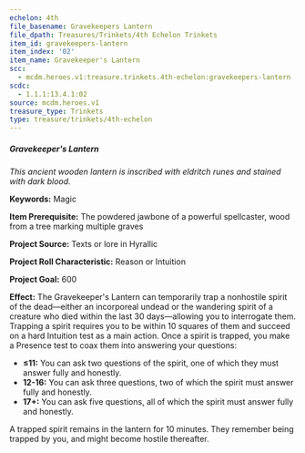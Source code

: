 ```yaml
---
echelon: 4th
file_basename: Gravekeepers Lantern
file_dpath: Treasures/Trinkets/4th Echelon Trinkets
item_id: gravekeepers-lantern
item_index: '02'
item_name: Gravekeeper's Lantern
scc:
  - mcdm.heroes.v1:treasure.trinkets.4th-echelon:gravekeepers-lantern
scdc:
  - 1.1.1:13.4.1:02
source: mcdm.heroes.v1
treasure_type: Trinkets
type: treasure/trinkets/4th-echelon
---
```


##### Gravekeeper's Lantern

*This ancient wooden lantern is inscribed with eldritch runes and stained with dark blood.*

**Keywords:** Magic

**Item Prerequisite:** The powdered jawbone of a powerful spellcaster, wood from a tree marking multiple graves

**Project Source:** Texts or lore in Hyrallic

**Project Roll Characteristic:** Reason or Intuition

**Project Goal:** 600

**Effect:** The Gravekeeper's Lantern can temporarily trap a nonhostile spirit of the dead—either an incorporeal undead or the wandering spirit of a creature who died within the last 30 days—allowing you to interrogate them. Trapping a spirit requires you to be within 10 squares of them and succeed on a hard Intuition test as a main action. Once a spirit is trapped, you make a Presence test to coax them into answering your questions:

- **≤11:** You can ask two questions of the spirit, one of which they must answer fully and honestly.
- **12-16:** You can ask three questions, two of which the spirit must answer fully and honestly.
- **17+:** You can ask five questions, all of which the spirit must answer fully and honestly.

A trapped spirit remains in the lantern for 10 minutes. They remember being trapped by you, and might become hostile thereafter.

